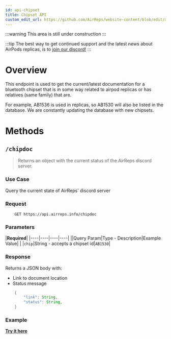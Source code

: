 ```yaml
---
id: api-chipset
title: Chipset API
custom_edit_url: https://github.com/AirReps/website-content/blob/edit/api-chipset.md
---
```


:::warning
This area is still under construction
:::

:::tip
The best way to get continued support and the latest news about AirPods
replicas, is to [join our discord!](https://airreps.link/discord)
:::


# Overview
This endpoint is used to get the current/latest documentation for a bluetooth chipset that is in some way related to airpod replicas or has relatives (same family) that are. 

For example, AB1536 is used in replicas, so AB1530 will also be listed in the database. We are constantly updating the database with new chipsets.

# Methods
## `/chipdoc`
> Returns an object with the current status of the AirReps discord server.

### Use Case
Query the current state of AirReps' discord server

### Request
```shell
    GET https://api.airreps.info/chipdoc
```
### Parameters
|**Required**|
|----|----|----|----|
||Query Param|Type - Description|Example Value|
| |`chip`|String - accepts a chipset id|`AB1530`|

### Response
Returns a JSON body with:
* Link to document location
* Status message

```java
    {
        "link": String,
        "status": String,
    }
```

### Example
**[Try it here](https://apitester.com/shared/checks/927dbf08a58848a4b8475a55b2d8b6d0)**
